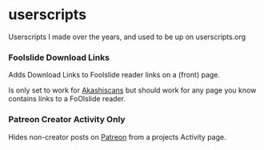 userscripts
==================
Userscripts I made over the years, and used to be up on userscripts.org



<h3 id="foolslide-download-links">Foolslide Download Links</h3>

Adds Download Links to Foolslide reader links on a (front) page.

Is only set to work for [Akashiscans](http://akashiscans.com/) 
but should work for any page you know contains links to a FoOlslide reader.

<h3 id="patreon-creator-activity-only">Patreon Creator Activity Only</h3>

Hides non-creator posts on [Patreon](https://www.patreon.com/)
from a projects Activity page.


